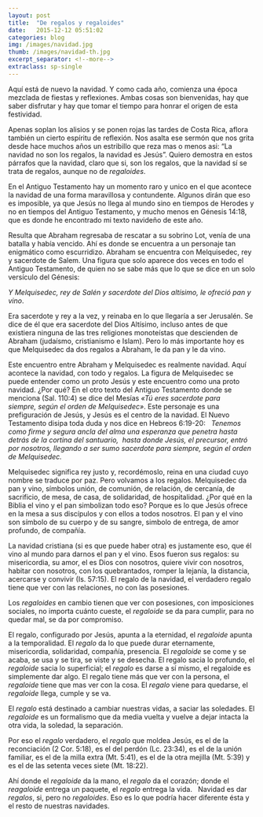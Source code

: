 ```yaml
---
layout: post
title:  "De regalos y regaloides"
date:   2015-12-12 05:51:02
categories: blog
img: /images/navidad.jpg
thumb: /images/navidad-th.jpg
excerpt_separator: <!--more-->
extraclass: sp-single
---
```

Aquí está de nuevo la navidad. Y como cada año, comienza una época mezclada de fiestas y reflexiones. Ambas cosas son bienvenidas, hay que saber disfrutar y hay que tomar el tiempo para honrar el origen de esta festividad. <!--more-->

Apenas soplan los alisios y se ponen rojas las tardes de Costa Rica,  aflora también un cierto espíritu de reflexión. Nos asalta ese sermón que nos grita desde hace muchos años un estribillo que reza mas o menos asi: “La navidad no son los regalos, la navidad es Jesús”.  Quiero demostra en estos párrafos que la navidad, claro que si, son los regalos, que la navidad sí se trata de regalos, aunque no de _regaloides_.

En el Antiguo Testamento hay un momento raro y unico en el que acontece la navidad de una forma maravillosa y contundente. Algunos dirán que eso es imposible, ya que Jesús no llega al mundo sino en tiempos de Herodes y no en tiempos del Antiguo Testamento, y mucho menos en Génesis 14:18, que es donde he encontrado mi texto navideño de este año. 

Resulta que Abraham regresaba de rescatar a su sobrino Lot, venía de una batalla y había vencido. Ahí es donde se encuentra a un personaje tan enigmático como escurridizo. Abraham se encuentra con Melquisedec, rey y sacerdote de Salem.  Una figura que solo aparece dos veces en todo el Antiguo Testamento, de quien no se sabe más que lo que se dice en un solo versículo del Génesis: 

_Y Melquisedec, rey de Salén y sacerdote del Dios altísimo, le ofreció pan y vino_.

Era sacerdote y rey a la vez, y reinaba en lo que llegaría a ser Jerusalén. Se dice de él que era sacerdote del Dios Altísimo, incluso antes de que existiera ninguna de las tres religiones monoteístas que descienden de Abraham (judaísmo, cristianismo e Islam). Pero lo más importante hoy es que Melquisedec da dos regalos a Abraham, le da pan y le da vino. 

Este encuentro entre Abraham y Melquisedec es realmente navidad. Aquí acontece la navidad, con todo y regalos. La figura de Melquisedec se puede entender como un proto Jesús y este encuentro como una proto navidad. ¿Por qué? En el otro texto del Antiguo Testamento donde se menciona (Sal. 110:4) se dice del Mesías  _«Tú eres sacerdote para siempre, según el orden de Melquisedec»_. Este personaje es una prefiguración de Jesús, y Jesús es el centro de la navidad. El Nuevo Testamento disipa toda duda y nos dice en Hebreos 6:19-20:   _Tenemos como firme y segura ancla del alma una esperanza que penetra hasta detrás de la cortina del santuario,  hasta donde Jesús, el precursor, entró por nosotros, llegando a ser sumo sacerdote para siempre, según el orden de Melquisedec._

Melquisedec significa rey justo y, recordémoslo, reina en una ciudad cuyo nombre se traduce por paz.  Pero volvamos a los regalos. Melquisedec da pan y vino, símbolos unión, de comunión, de relación, de cercanía, de sacrificio, de mesa, de casa, de solidaridad, de hospitalidad.  ¿Por qué en la Biblia el vino y el pan simbolizan todo eso? Porque es lo que Jesús ofrece en la mesa a sus discípulos y con ellos a todos nosotros. El pan y el vino son símbolo de su cuerpo y de su sangre, simbolo de entrega, de amor profundo, de compañía. 

La navidad cristiana (si es que puede haber otra) es justamente eso, que él vino al mundo para darnos el pan y el vino. Esos fueron sus regalos: su misericordia, su amor, el es Dios con nosotros, quiere vivir con nosotros, habitar con nosotros, con los quebrantados, romper la lejanía, la distancia, acercarse y convivir (Is. 57:15). El regalo de la navidad, el verdadero regalo tiene que ver con las relaciones, no con las posesiones. 

Los _regaloides_ en cambio tienen que ver con posesiones, con imposiciones sociales, no importa cuánto cueste, el _regaloide_ se da para cumplir, para no quedar mal,  se da por compromiso. 

El regalo, configurado por Jesús, apunta a la eternidad, el _regaloide_ apunta a la temporalidad. El _regalo_ da lo que puede durar eternamente, misericordia, solidaridad, compañía, presencia. El _regaloide_ se come y se acaba, se usa y se tira, se viste y se desecha. El regalo sacia lo profundo, el _regaloide_ sacia lo superficial; el _regalo_ es darse a sí mismo, el regaloide es simplemente dar algo. El regalo tiene más que ver con la persona, el _regaloide_ tiene que mas ver con la cosa. El _regalo_ viene para quedarse, el _regaloide_ llega, cumple y se va. 

El _regalo_ está destinado a cambiar nuestras vidas, a saciar las soledades. El _regaloide_ es un formalismo que da media vuelta y vuelve a dejar intacta la otra vida, la soledad, la separación. 

Por eso el _regalo_ verdadero, el _regalo_ que moldea Jesús, es el de la reconciación (2 Cor. 5:18), es el del perdón (Lc. 23:34), es el de la unión familiar, es el de la milla extra (Mt. 5:41), es el de la otra mejilla (Mt. 5:39) y es el de las setenta veces siete (Mt. 18:22). 

Ahí donde el _regaloide_ da la mano, el _regalo_ da el corazón; donde el _reagaloide_ entrega un paquete, el _regalo_ entrega la vida.   Navidad es dar _regalos_, si, pero no _regaloides_. Eso es lo que podría hacer diferente ésta y el resto de nuestras navidades. 